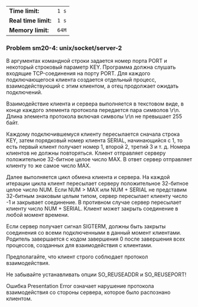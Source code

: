 |                      |       |
|----------------------|-------|
| **Time limit:**      | `1 s` |
| **Real time limit:** | `1 s` |
| **Memory limit:**    | `64M` |


### Problem sm20-4: unix/socket/server-2

В аргументах командной строки задается номер порта PORT и
некоторый строковый параметр KEY. Программа должна слушать
входящие TCP-соединения на порту PORT. Для каждого
подключающегося клиента создается отдельный процесс,
взаимодействующий с этим клиентом, а отец продолжает ожидать
подключений.

Взаимодействие клиента и сервера выполняется в текстовом виде, в
конце каждого элемента протокола передается пара символов \r\n.
Длина элемента протокола включая символы \r\n не превышает 255
байт.

Каждому подключившемуся клиенту пересылается сначала строка KEY,
затем порядковый номер клиента SERIAL, начинающийся с 1, то есть
первый клиент получает номер 1, второй 2, третий 3 и т. д. Номера
клиентов не должны повторяться. Клиент отправляет серверу
положительное 32-битное целое число MAX. В ответ сервер
отправляет клиенту то же самое число MAX.

Далее выполняется цикл обмена клиента и сервера. На каждой
итерации цикла клиент пересылает серверу положительное 32-битное
целое число NUM. Если NUM > MAX или NUM + SERIAL не представим
32-битным знаковым целым типом, сервер пересылает клиенту число
-1 и закрывает соединение. В противном случае сервер пересылает
клиенту число NUM + SERIAL. Клиент может закрыть соединение в
любой момент времени.

Если сервер получает сигнал SIGTERM, должны быть закрыты
соединения со всеми подключенными в данный момент клиентами.
Родитель завершается с кодом завершения 0 после завершения всех
процессов, созданных для взаимодействия с клиентами.

Предполагайте, что клиент строго соблюдает протокол
взаимодействия.

Не забывайте устанавливать опции SO_REUSEADDR и SO_REUSEPORT!

Ошибка Presentation Error означает нарушение протокола
взаимодействия со стороны сервера, которое было распознано
клиентом.

